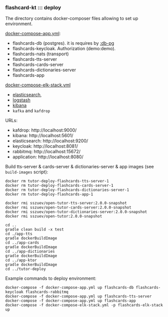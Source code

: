 ### flashcard-kt ::: deploy

The directory contains docker-composer files allowing to set up environment.

[docker-compose-app.yml](docker-compose-app.yml):
- flashcards-db (postgres). it is requires by [:db-pg](../db-pg)
- flashcards-keycloak. Authorization (demo:demo).
- flashcards-nats (transport)
- flashcards-tts-server
- flashcards-cards-server
- flashcards-dictionaries-server
- flashcards-app

[docker-compose-elk-stack.yml](docker-compose-elk-stack.yml)

- [elasticsearch](elasticsearch.Dockerfile),
- [logstash](logstash.Dockerfile)
- [kibana](kibana.Dockerfile)
- `kafka` and `kafdrop`

URLs:
- kafdrop: http://localhost:9000/
- kibana: http://localhost:5601/
- elasticsearch: http://localhost:9200/
- keycloak: http://localhost:8081/
- rabbitmq: http://localhost:15672/
- application: http://localhost:8080/

Build tts-server & cards-server & dictionaries-server & app images (see `build-images` script):

```shell
docker rm tutor-deploy-flashcards-tts-server-1
docker rm tutor-deploy-flashcards-cards-server-1
docker rm tutor-deploy-flashcards-dictionaries-server-1
docker rm tutor-deploy-flashcards-app-1

docker rmi sszuev/open-tutor-tts-server:2.0.0-snapshot
docker rmi sszuev/open-tutor-cards-server:2.0.0-snapshot
docker rmi sszuev/open-tutor-dictionaries-server:2.0.0-snapshot
docker rmi sszuev/open-tutor:2.0.0-snapshot

cd ..
gradle clean build -x test
cd ./app-tts
gradle dockerBuildImage
cd ../app-cards
gradle dockerBuildImage
cd ../app-dictionaries
gradle dockerBuildImage
cd ../app-ktor
gradle dockerBuildImage
cd ../tutor-deploy
```

Example commands to deploy environment:
```
docker-compose -f docker-compose-app.yml up flashcards-db flashcards-keycloak flashcards-rabbitmq 
docker-compose -f docker-compose-app.yml up flashcards-tts-server
docker-compose -f docker-compose-app.yml up flashcards-app
docker-compose -f docker-compose-elk-stack.yml -p flashcards-elk-stack up
```